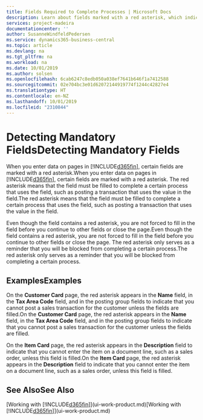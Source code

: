 ```yaml
---
title: Fields Required to Complete Processes | Microsoft Docs
description: Learn about fields marked with a red asterisk, which indicates that they are required and must be filled in to complete a processes.
services: project-madeira
documentationcenter: ''
author: SusanneWindfeldPedersen
ms.service: dynamics365-business-central
ms.topic: article
ms.devlang: na
ms.tgt_pltfrm: na
ms.workload: na
ms.date: 10/01/2019
ms.author: solsen
ms.openlocfilehash: 6cab6247c8edb050a038ef7641b646f1a7412588
ms.sourcegitcommit: 02e704bc3e01d62072144919774f1244c42827e4
ms.translationtype: HT
ms.contentlocale: en-NZ
ms.lasthandoff: 10/01/2019
ms.locfileid: "2310844"
---
```

# <a name="detecting-mandatory-fields"></a><span data-ttu-id="25a8e-103">Detecting Mandatory Fields</span><span class="sxs-lookup"><span data-stu-id="25a8e-103">Detecting Mandatory Fields</span></span>
<span data-ttu-id="25a8e-104">When you enter data on pages in [!INCLUDE[d365fin](includes/d365fin_md.md)], certain fields are marked with a red asterisk.</span><span class="sxs-lookup"><span data-stu-id="25a8e-104">When you enter data on pages in [!INCLUDE[d365fin](includes/d365fin_md.md)], certain fields are marked with a red asterisk.</span></span> <span data-ttu-id="25a8e-105">The red asterisk means that the field must be filled to complete a certain process that uses the field, such as posting a transaction that uses the value in the field.</span><span class="sxs-lookup"><span data-stu-id="25a8e-105">The red asterisk means that the field must be filled to complete a certain process that uses the field, such as posting a transaction that uses the value in the field.</span></span>

<span data-ttu-id="25a8e-106">Even though the field contains a red asterisk, you are not forced to fill in the field before you continue to other fields or close the page.</span><span class="sxs-lookup"><span data-stu-id="25a8e-106">Even though the field contains a red asterisk, you are not forced to fill in the field before you continue to other fields or close the page.</span></span> <span data-ttu-id="25a8e-107">The red asterisk only serves as a reminder that you will be blocked from completing a certain process.</span><span class="sxs-lookup"><span data-stu-id="25a8e-107">The red asterisk only serves as a reminder that you will be blocked from completing a certain process.</span></span>

## <a name="examples"></a><span data-ttu-id="25a8e-108">Examples</span><span class="sxs-lookup"><span data-stu-id="25a8e-108">Examples</span></span>
<span data-ttu-id="25a8e-109">On the **Customer Card** page, the red asterisk appears in the **Name** field, in the **Tax Area Code** field, and in the posting group fields to indicate that you cannot post a sales transaction for the customer unless the fields are filled.</span><span class="sxs-lookup"><span data-stu-id="25a8e-109">On the **Customer Card** page, the red asterisk appears in the **Name** field, in the **Tax Area Code** field, and in the posting group fields to indicate that you cannot post a sales transaction for the customer unless the fields are filled.</span></span>

<span data-ttu-id="25a8e-110">On the **Item Card** page, the red asterisk appears in the **Description** field to indicate that you cannot enter the item on a document line, such as a sales order, unless this field is filled.</span><span class="sxs-lookup"><span data-stu-id="25a8e-110">On the **Item Card** page, the red asterisk appears in the **Description** field to indicate that you cannot enter the item on a document line, such as a sales order, unless this field is filled.</span></span>

## <a name="see-also"></a><span data-ttu-id="25a8e-111">See Also</span><span class="sxs-lookup"><span data-stu-id="25a8e-111">See Also</span></span>
<span data-ttu-id="25a8e-112">[Working with [!INCLUDE[d365fin](includes/d365fin_md.md)]](ui-work-product.md)</span><span class="sxs-lookup"><span data-stu-id="25a8e-112">[Working with [!INCLUDE[d365fin](includes/d365fin_md.md)]](ui-work-product.md)</span></span>

